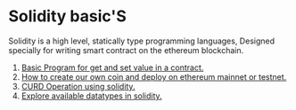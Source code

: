 # Solidity basic'S

Solidity is a high level, statically type programming languages, Designed specially for writing smart contract on the ethereum blockchain.

1. <a href="./helloworld.sol" >Basic Program for get and set value in a contract.</a>
2. <a href="./MyCoin.sol" >How to create our own coin and deploy on ethereum mainnet or testnet.</a>
3. <a href="./CURD.sol" >CURD Operation using solidity.</a>
4. <a href="./datatypes.sol" >Explore available datatypes in solidity.</a>


